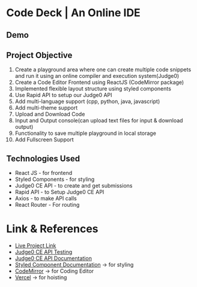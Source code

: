 # Code Deck | An Online IDE

## Demo

## Project Objective

1. Create a playground area where one can create multiple code snippets and run it using an online compiler and execution system(Judge0)
2. Create a Code Editor Frontend using ReactJS (CodeMirror package)
3. Implemented flexible layout structure using styled components
4. Use Rapid API to setup our Judge0 API
5. Add multi-language support (cpp, python, java, javascript)
6. Add multi-theme support 
7. Upload and Download Code
8. Input and Output console(can upload text files for input & download output)
9. Functionality to save multiple playground in local storage
10. Add Fullscreen Support


## Technologies Used

- React JS - for frontend 
- Styled Components  - for styling
- Judge0 CE API - to create and get submissions
- Rapid API - to Setup Judge0 CE API
- Axios - to make API calls
- React Router - For routing 

# Link & References 

- [Live Project Link](https://codedeck-rouge.vercel.app/)
- [Judge0 CE API Testing](https://rapidapi.com/judge0-official/api/judge0-ce)
- [Judge0 CE API Documentation](https://ce.judge0.com/)
- [Styled Component Documentation](https://styled-components.com/docs/basics) -> for styling
- [CodeMirror](https://uiwjs.github.io/react-codemirror/) -> for Coding Editor
- [Vercel](https://vercel.com/) -> for hoisting
